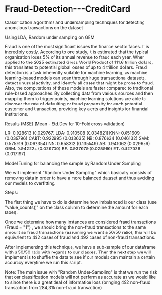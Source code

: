 # Fraud-Detection---CreditCard
Classification algorithms and undersampling techniques for detecting anomalous transactions on the dataset

Using LDA, Random under sampling on GBM

Fraud is one of the most significant issues the finance sector faces. It is incredibly costly. According to one study, it is estimated that the typical organization loses 5% of its annual revenue to fraud each year. When applied to the 2025 estimated Gross World Product of 111.6 trillion dollars, this translates to potential global losses of up to 4 trillion dollars. Fraud detection is a task inherently suitable for machine learning, as machine learning–based models can scan through huge transactional datasets, detect unusual activity, and identify all cases that might be prone to fraud. Also, the computations of these models are faster compared to traditional rule-based approaches. By collecting data from various sources and then mapping them to trigger points, machine learning solutions are able to discover the rate of defaulting or fraud propensity for each potential customer and transaction, providing key alerts and insights for financial institutions.

Results (MSE) (Mean - Std.Dev for 10-Fold cross validation)

LR: 0.928613 (0.029767)
LDA: 0.910508 (0.034821)
KNN: 0.651609 (0.039796)
CART: 0.922995 (0.033635)
NB: 0.876634 (0.046132)
SVM: 0.575919 (0.062354)
NN: 0.658312 (0.135549)
AB: 0.941062 (0.029656)
GBM: 0.942224 (0.026700)
RF: 0.937679 (0.028996)
ET: 0.927528 (0.017197)


Model Tuning for balancing the sample by Random Under Sampling

We will implement "Random Under Sampling" which basically consists of removing data in order to have a more balanced dataset and thus avoiding our models to overfitting.

Steps:

The first thing we have to do is determine how imbalanced is our class (use "value_counts()" on the class column to determine the amount for each label).

Once we determine how many instances are considered fraud transactions (Fraud = "1") , we should bring the non-fraud transactions to the same amount as fraud transactions (assuming we want a 50/50 ratio), this will be equivalent to 492 cases of fraud and 492 cases of non-fraud transactions.

After implementing this technique, we have a sub-sample of our dataframe with a 50/50 ratio with regards to our classes. Then the next step we will implement is to shuffle the data to see if our models can maintain a certain accuracy everytime we run this script.

Note: The main issue with "Random Under-Sampling" is that we run the risk that our classification models will not perform as accurate as we would like to since there is a great deal of information loss (bringing 492 non-fraud transaction from 284,315 non-fraud transaction)
